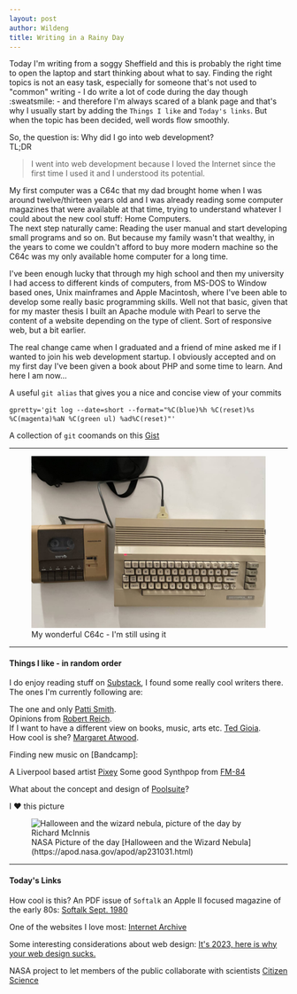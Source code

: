 ```yaml
---
layout: post
author: Wildeng
title: Writing in a Rainy Day 
---
```


Today I'm writing from a soggy Sheffield and this is probably the right time to open the laptop and start thinking about what to say. Finding the right topics is not an easy task, especially for someone that's not used to "common" writing - I do write a lot of code during the day though :sweatsmile: - and therefore I'm always scared of a blank page and that's why I usually start by adding the `Things I like` and `Today's links`. But when the topic has been decided, well words flow smoothly.

So, the question is: Why did I go into web development?  
TL;DR
> I went into web development because I loved the Internet since the first time I used it and I understood its potential.

My first computer was a C64c that my dad brought home when I was around twelve/thirteen years old and I was already reading some computer magazines that were available at that time, trying to understand whatever I could about the new cool stuff: Home Computers.  
The next step naturally came: Reading the user manual and start developing small programs and so on. But because my family wasn't that wealthy, in the years to come we couldn't afford to buy more modern machine so the C64c was my only available home computer for a long time.

I've been enough lucky that through my high school and then  my university I had access to different kinds of computers, from MS-DOS to Window based ones, Unix mainframes and Apple Macintosh, where I've been able to develop some really basic programming skills. Well not that basic, given that for my master thesis I built an Apache module with Pearl to serve the content of a website depending on the type of client. Sort of responsive web, but a bit earlier.

The real change came when I graduated and a friend of mine asked me if I wanted to join his web development startup. I obviously accepted and on my first day I've been given a book about PHP and some time to learn. And here I am now...   

A useful `git alias` that gives you a nice and concise view of your commits
```
gpretty='git log --date=short --format="%C(blue)%h %C(reset)%s %C(magenta)%aN %C(green ul) %ad%C(reset)"'
```

A collection of `git` coomands on this [Gist](https://gist.github.com/wildeng/9d95eb31a5db17d5f13e9339f68496fe)

---

<figure>
<img src="/images/alain-c64c.jpg" alt="a commodore c64c on a white table with a datasette connected to it" class="post-image">
<figcaption>
My wonderful C64c - I'm still using it
</figcaption>
</figure>

---

#### Things I like - in random order ####

I do enjoy reading stuff on [Substack](https://substack.com/), I found some really cool writers there. The ones I'm currently following are:

The one and only [Patti Smith](https://substack.com/@pattismith).  
Opinions from [Robert Reich](https://substack.com/@robertreich).  
If I want to have a different view on books, music, arts etc. [Ted Gioia](https://substack.com/@tedgioia).  
How cool is she? [Margaret Atwood](https://substack.com/@margaretatwood).  

Finding new music on [Bandcamp]:

A Liverpool based artist [Pixey](https://pixeymusic.bandcamp.com/album/dreams-pains-paper-planes)
Some good Synthpop from [FM-84](https://fm84.bandcamp.com/album/atlas)

What about the concept and design of [Poolsuite](https://poolsuite.net/)?

I :heart: this picture  
<figure>
<img src="https://apod.nasa.gov/apod/image/2310/WizardCenter_McInnis_960.jpg" alt="Halloween and the wizard nebula, picture of the day by Richard McInnis" class="post-image">
<figcaption>NASA Picture of the day [Halloween and the Wizard Nebula](https://apod.nasa.gov/apod/ap231031.html)</figcaption>
</figure>

---

#### Today's Links ####

How cool is this? An PDF issue of `Softalk` an Apple II focused magazine of the early 80s: [Softalk Sept. 1980](https://vintageapple.org/softalk/pdf/SOFTALK_8009_v1_n01.pdf)

One of the websites I love most: [Internet Archive](https://archive.org/)

Some interesting considerations about web design:
[It's 2023, here is why your web design sucks.](https://heather-buchel.com/blog/2023/10/why-your-web-design-sucks/)

NASA project to let members of the public collaborate with scientists [Citizen Science](https://science.nasa.gov/citizen-science/)

